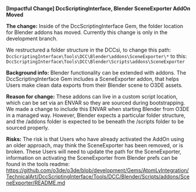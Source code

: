 **[Impactful Change] DccScriptingInterface, Blender SceneExporter AddOn Moved**

**The change:**
Inside of the DccScriptingInterface Gem, the folder location for Blender addons has moved.  Currently this change is only in the development branch.

We restructured a folder structure in the DCCsi, to change this path:
`DccScriptingInterface\Tools\DCC\Blender\addons\SceneExporter\*`
to this:
`DccScriptingInterface\Tools\DCC\Blender\Scripts\addons\SceneExporter`

**Background info:**
Blender functionality can be extended with addons.  The DccScriptingInterface Gem includes a SceneExporter addon, that helps Users make clean data exports from their Blender scene to O3DE assets.

**Reason for change:**
These addons can live in a custom script location, which can be set via an ENVAR so they are sourced during bootstrapping.  We made a change to include this ENVAR when starting Blender from O3DE in a managed way.  However, Blender expects a particular folder structure, and the /addons folder is expected to be beneath the /scripts folder to be sourced properly.

**Risks:**
The risk is that Users who have already activated the AddOn using an older approach, may think the SceneExporter has been removed, or is broken.  These Users will need to update the path for the SceneExporter, information on activating the SceneExporter from Blender prefs can be found in the tools readme: https://github.com/o3de/o3de/blob/development/Gems/AtomLyIntegration/TechnicalArt/DccScriptingInterface/Tools/DCC/Blender/Scripts/addons/SceneExporter/README.md
